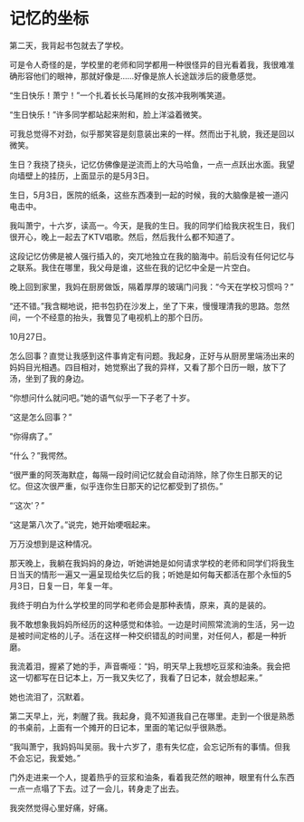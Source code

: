 # 记忆的坐标

第二天，我背起书包就去了学校。 

可是令人奇怪的是，学校里的老师和同学都用一种很怪异的目光看着我，我很难准确形容他们的眼神，那就好像是……好像是旅人长途跋涉后的疲惫感觉。 

“生日快乐！萧宁！”一个扎着长长马尾辫的女孩冲我咧嘴笑道。 

“生日快乐！”许多同学都站起来附和，脸上洋溢着微笑。 

可我总觉得不对劲，似乎那笑容是刻意装出来的一样。然而出于礼貌，我还是回以微笑。 

生日？我挠了挠头，记忆仿佛像是逆流而上的大马哈鱼，一点一点跃出水面。我望向墙壁上的挂历，上面显示的是5月3日。 

生日，5月3日，医院的纸条，这些东西凑到一起的时候，我的大脑像是被一道闪电击中。 

我叫萧宁，十六岁，读高一。今天，是我的生日。我的同学们给我庆祝生日，我们很开心，晚上一起去了KTV唱歌。然后，然后我什么都不知道了。 

这段记忆仿佛是被人强行插入的，突兀地独立在我的脑海中。前后没有任何记忆与之联系。我住在哪里，我父母是谁，这些在我的记忆中全是一片空白。 

晚上回到家里，我妈在厨房做饭，隔着厚厚的玻璃门问我：“今天在学校习惯吗？” 

“还不错。”我含糊地说，把书包扔在沙发上，坐了下来，慢慢理清我的思路。忽然间，一个不经意的抬头，我瞥见了电视机上的那个日历。 

10月27日。 

怎么回事？直觉让我感到这件事肯定有问题。我起身，正好与从厨房里端汤出来的妈妈目光相遇。四目相对，她觉察出了我的异样，又看了那个日历一眼，放下了汤，坐到了我的身边。 

“你想问什么就问吧。”她的语气似乎一下子老了十岁。 

“这是怎么回事？” 

“你得病了。” 

“什么？”我愕然。 

“很严重的阿茨海默症，每隔一段时间记忆就会自动消除，除了你生日那天的记忆。但这次很严重，似乎连你生日那天的记忆都受到了损伤。” 

“‘这次’？” 

“这是第八次了。”说完，她开始哽咽起来。 

万万没想到是这种情况。 

那天晚上，我躺在我妈妈的身边，听她讲她是如何请求学校的老师和同学们将我生日当天的情形一遍又一遍呈现给失忆后的我；听她是如何每天都活在那个永恒的5月3日，日复一日，年复一年。 

我终于明白为什么学校里的同学和老师会是那种表情，原来，真的是装的。 

我不敢想象我妈妈所经历的这种感觉和体验。一边是时间照常流淌的生活，另一边是被时间定格的儿子。活在这样一种交织错乱的时间里，对任何人，都是一种折磨。 

我流着泪，握紧了她的手，声音嘶哑：“妈，明天早上我想吃豆浆和油条。我会把这一切都写在日记本上，万一我又失忆了，我看了日记本，就会想起来。” 

她也流泪了，沉默着。 

第二天早上，光，刺醒了我。我起身，竟不知道我自己在哪里。走到一个很是熟悉的书桌前，上面有一个摊开的日记本，里面的笔记似乎很熟悉。 

“我叫萧宁，我妈妈叫吴丽。我十六岁了，患有失忆症，会忘记所有的事情。但我不会忘记，我爱她。” 

门外走进来一个人，提着热乎的豆浆和油条，看着我茫然的眼神，眼里有什么东西一点一点塌了下去。过了一会儿，转身走了出去。 

我突然觉得心里好痛，好痛。